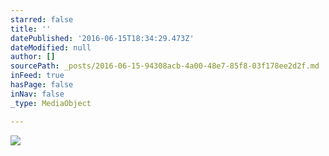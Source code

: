 ```yaml
---
starred: false
title: ''
datePublished: '2016-06-15T18:34:29.473Z'
dateModified: null
author: []
sourcePath: _posts/2016-06-15-94308acb-4a00-48e7-85f8-03f178ee2d2f.md
inFeed: true
hasPage: false
inNav: false
_type: MediaObject

---
```

![](https://the-grid-user-content.s3-us-west-2.amazonaws.com/7671ca21-8532-4aa9-bef3-8067a897195b.jpg)